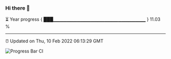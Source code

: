 ### Hi there 👋

⏳ Year progress { ███▁▁▁▁▁▁▁▁▁▁▁▁▁▁▁▁▁▁▁▁▁▁▁▁▁▁▁ } 11.03 %

---

⏰ Updated on Thu, 10 Feb 2022 06:13:29 GMT

![Progress Bar CI](https://github.com/liununu/liununu/workflows/Progress%20Bar%20CI/badge.svg)
